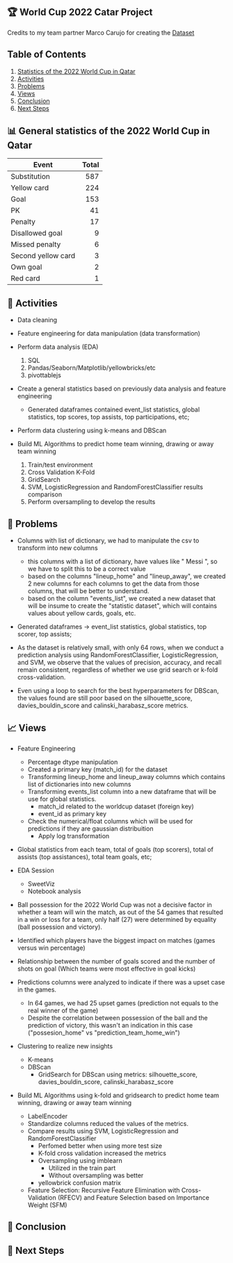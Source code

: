 ## 🏆 World Cup 2022 Catar Project 

Credits to my team partner Marco Carujo for creating the [Dataset](https://www.kaggle.com/datasets/mcarujo/fifa-world-cup-2022-catar)

## Table of Contents
1. [Statistics of the 2022 World Cup in Qatar](#statistics)
2. [Activities](#activities)
3. [Problems](#problems)
4. [Views](#views)
5. [Conclusion](#conclusion)
6. [Next Steps](#next-steps)

<a name="statistics"></a>
## 📊 General statistics of the 2022 World Cup in Qatar
|        Event       | Total |
|-------------------|-------:|
|    Substitution    |  587  |
|     Yellow card    |  224  |
|        Goal        |  153  |
|         PK         |   41  |
|       Penalty      |   17  |
|   Disallowed goal  |   9   |
|   Missed penalty   |   6   |
| Second yellow card |   3   |
|      Own goal      |   2   |
|      Red card      |   1   |

<a name="activities"></a>
## 🔧 Activities

- Data cleaning

- Feature engineering for data manipulation (data transformation)

- Perform data analysis (EDA)
    1. SQL
    2. Pandas/Seaborn/Matplotlib/yellowbricks/etc
    3. pivottablejs

- Create a general statistics based on previously data analysis and feature engineering
    - Generated dataframes contained event_list statistics, global statistics, top scores, top assists, top participations, etc;

- Perform data clustering using k-means and DBScan

- Build ML Algorithms to predict home team winning, drawing or away team winning
    1. Train/test environment
    2. Cross Validation K-Fold
    3. GridSearch
    4. SVM, LogisticRegression and RandomForestClassifier results comparison
    5. Perform oversampling to develop the results

<a name="problems"></a>
## 🤔 Problems

* Columns with list of dictionary, we had to manipulate the csv to transform into new columns
    - this columns with a list of dictionary, have values like " Messi ", so we have to split this to be a correct value
    - based on the columns "lineup_home" and "lineup_away", we created 2 new columns for each columns to get the data from those columns, that will be better to understand.
    - based on the column "events_list", we created a new dataset that will be insume to create the "statistic dataset", which will contains values about yellow cards, goals, etc.
    
* Generated dataframes -> event_list statistics, global statistics, top scorer, top assists;

* As the dataset is relatively small, with only 64 rows, when we conduct a prediction analysis using RandomForestClassifier, LogisticRegression, and SVM, we observe that the values of precision, accuracy, and recall remain consistent, regardless of whether we use grid search or k-fold cross-validation.

* Even using a loop to search for the best hyperparameters for DBScan, the values found are still poor based on the silhouette_score, davies_bouldin_score and calinski_harabasz_score metrics.

<a name="views"></a>
## 📈 Views

* Feature Engineering
    - Percentage dtype manipulation
    - Created a primary key (match_id) for the dataset
    - Transforming lineup_home and lineup_away columns which contains list of dictionaries into new columns
    - Transforming events_list column into a new dataframe that will be use for global statistics.
        - match_id related to the worldcup dataset (foreign key)
        - event_id as primary key
    - Check the numerical/float columns which will be used for predictions if they are gaussian distribuition
        - Apply log transformation

* Global statistics from each team, total of goals (top scorers), total of assists (top assistances), total team goals, etc;

* EDA Session
    - SweetViz 
    - Notebook analysis

* Ball possession for the 2022 World Cup was not a decisive factor in whether a team will win the match, as out of the 54 games that resulted in a win or loss for a team, only half (27) were determined by equality (ball possession and victory).

* Identified which players have the biggest impact on matches (games versus win percentage)

* Relationship between the number of goals scored and the number of shots on goal (Which teams were most effective in goal kicks)

* Predictions columns were analyzed to indicate if there was a upset case in the games.
    - In 64 games, we had 25 upset games (prediction not equals to the real winner of the game)
    - Despite the correlation between possession of the ball and the prediction of victory, this wasn't an indication in this case
        ("possesion_home" vs "prediction_team_home_win")

* Clustering to realize new insights
    - K-means
    - DBScan
        - GridSearch for DBScan using metrics: silhouette_score, davies_bouldin_score, calinski_harabasz_score

* Build ML Algorithms using k-fold and gridsearch to predict home team winning, drawing or away team winning
    - LabelEncoder
    - Standardize columns reduced the values of the metrics.
    - Compare results using SVM, LogisticRegression and RandomForestClassifier
        - Perfomed better when using more test size
        - K-fold cross validation increased the metrics
        - Oversampling using imblearn
            - Utilized in the train part
            - Without oversampling was better
        - yellowbrick confusion matrix
    - Feature Selection: Recursive Feature Elimination with Cross-Validation (RFECV) and Feature Selection based on Importance Weight (SFM)

<a name="conclusion"></a>
## 🏁 Conclusion

<a name="next-steps"></a>
## 🚀 Next Steps

